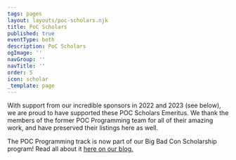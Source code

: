 ```yaml
---
tags: pages
layout: layouts/poc-scholars.njk
title: PoC Scholars
published: true
eventType: both
description: PoC Scholars
ogImage: ''
navGroup: ''
navTitle: ''
order: 5
icon: scholar
_template: page
---
```


With support from our incredible sponsors in 2022 and 2023 (see below), we are proud to have supported these POC Scholars Emeritus. We thank the members of the former POC Programming team for all of their amazing work, and have preserved their listings here as well.

The POC Programming track is now part of our Big Bad Con Scholarship program! Read all about it [here on our blog.](https://www.bigbadcon.com/blog/poc-programming-2024/)
